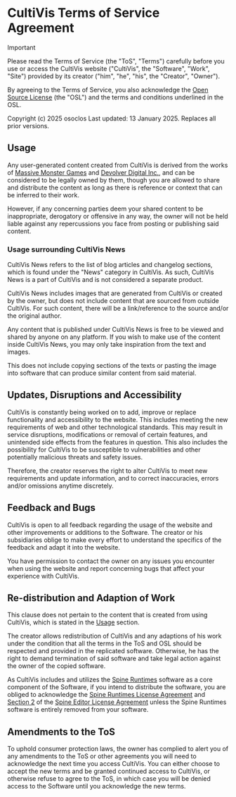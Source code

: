<!-- CHANGES_SUMMARY="The terms adds what you can or cannot do or use CultiVis News for." -->
# CultiVis Terms of Service Agreement

> [!IMPORTANT]
> Please read the Terms of Service (the "ToS", "Terms") carefully before you use or access the CultiVis website ("CultiVis", the "Software", "Work", "Site") provided by its creator ("him", "he", "his", the "Creator", "Owner").
>
> By agreeing to the Terms of Service, you also acknowledge the [Open Source License](LICENSE) (the "OSL") and the terms and conditions underlined in the OSL.

Copyright (c) 2025 osoclos
Last updated: 13 January 2025. Replaces all prior versions.

## Usage

Any user-generated content created from CultiVis is derived from the works of [Massive Monster Games](https://massivemonster.co/) and [Devolver Digital Inc.](https://devolverdigital.com/), and can be considered to be legally owned by them, though you are allowed to share and distribute the content as long as there is reference or context that can be inferred to their work.

However, if any concerning parties deem your shared content to be inappropriate, derogatory or offensive in any way, the owner will not be held liable against any repercussions you face from posting or publishing said content.

### Usage surrounding CultiVis News

CultiVis News refers to the list of blog articles and changelog sections, which is found under the "News" category in CultiVis. As such, CultiVis News is a part of CultiVis and is not considered a separate product.

CultiVis News includes images that are generated from CultiVis or created by the owner, but does not include content that are sourced from outside CultiVis. For such content, there will be a link/reference to the source and/or the original author.

Any content that is published under CultiVis News is free to be viewed and shared by anyone on any platform. If you wish to make use of the content inside CultiVis News, you may only take inspiration from the text and images.

This does not include copying sections of the texts or pasting the image into software that can produce similar content from said material.

## Updates, Disruptions and Accessibility

CultiVis is constantly being worked on to add, improve or replace functionality and accessibility to the website. This includes meeting the new requirements of web and other technological standards. This may result in service disruptions, modifications or removal of certain features, and unintended side effects from the features in question. This also includes the possibility for CultiVis to be susceptible to vulnerabilities and other potentially malicious threats and safety issues.

Therefore, the creator reserves the right to alter CultiVis to meet new requirements and update information, and to correct inaccuracies, errors and/or omissions anytime discretely.

## Feedback and Bugs

CultiVis is open to all feedback regarding the usage of the website and other improvements or additions to the Software. The creator or his subsidiaries oblige to make every effort to understand the specifics of the feedback and adapt it into the website.  

You have permission to contact the owner on any issues you encounter when using the website and report concerning bugs that affect your experience with CultiVis.

## Re-distribution and Adaption of Work

This clause does not pertain to the content that is created from using CultiVis, which is stated in the [Usage](#usage) section.

The creator allows redistribution of CultiVis and any adaptions of his work under the condition that all the terms in the ToS and OSL should be respected and provided in the replicated software. Otherwise, he has the right to demand termination of said software and take legal action against the owner of the copied software.

As CultiVis includes and utilizes the [Spine Runtimes](https://esotericsoftware.com/spine-runtimes) software as a core component of the Software, if you intend to distribute the software, you are obliged to acknowledge the [Spine Runtimes License Agreement](https://esotericsoftware.com/spine-runtimes-license) and [Section 2](https://esotericsoftware.com/spine-editor-license#s2) of the [Spine Editor License Agreement](https://en.esotericsoftware.com/spine-editor-license) unless the Spine Runtimes software is entirely removed from your software.

## Amendments to the ToS

To uphold consumer protection laws, the owner has complied to alert you of any amendments to the ToS or other agreements you will need to acknowledge the next time you access CultiVis. You can either choose to accept the new terms and be granted continued access to CultiVis, or otherwise refuse to agree to the ToS, in which case you will be denied access to the Software until you acknowledge the new terms.
